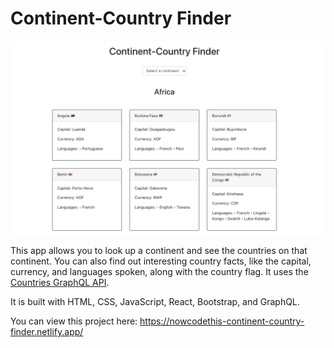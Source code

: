# Continent-Country Finder

<a href="https://nowcodethis-continent-country-finder.netlify.app/">![SContinent-Country Finder](screenshots/continent-country-finder-graphql.png "Continent-Country Finder")</a>

This app allows you to look up a continent and see the countries on that continent. You can also find out interesting country facts, like the capital, currency, and languages spoken, along with the country flag. It uses the [Countries GraphQL API](https://countries.trevorblades.com/).

It is built with HTML, CSS, JavaScript, React, Bootstrap, and GraphQL.

You can view this project here: https://nowcodethis-continent-country-finder.netlify.app/
